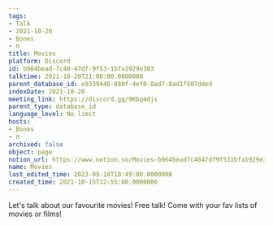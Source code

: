 ```yaml
---
tags:
- Talk
- 2021-10-20
- Bones
- π
title: Movies
platform: Discord
id: b964bead-7c40-47df-9f53-1bfa1929e303
talktime: 2021-10-20T21:00:00.0000000
parent_database_id: e9339446-880f-4ef0-8ad7-8ad1f507dded
indexDate: 2021-10-20
meeting_link: https://discord.gg/9Kbq4djs
parent_type: database_id
language_level: No limit
hosts:
- Bones
- π
archived: false
object: page
notion_url: https://www.notion.so/Movies-b964bead7c4047df9f531bfa1929e303
name: Movies
last_edited_time: 2023-09-18T10:49:00.0000000
created_time: 2021-10-15T12:55:00.0000000
---
```


Let's talk about our favourite movies!
Free talk! Come with your fav lists of movies or films!


